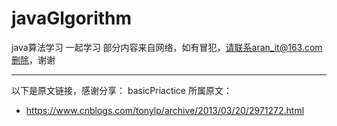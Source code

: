 # javaGlgorithm
java算法学习
一起学习
部分内容来自网络，如有冒犯，请联系aran_it@163.com删除，谢谢

---

以下是原文链接，感谢分享：
basicPriactice 所属原文：
- https://www.cnblogs.com/tonylp/archive/2013/03/20/2971272.html